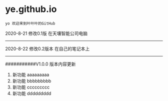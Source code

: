# ye.github.io
```yo 欢迎来到叶叶叶的GitHub```


2020-8-21 修改0.1版  在天壤智能公司电脑

***

2020-8-22  修改0.2版本     在自己的笔记本上

***

###########V1.0.0 版本内容更新
1. 新功能     aaaaaaaaa
2. 新功能     bbbbbbbbb
3. 新功能     ccccccccc
4. 新功能     ddddddddd
